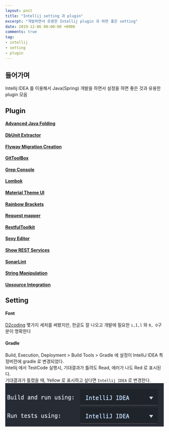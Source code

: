 ```yaml
---
layout: post
title: "Intellij setting 과 plugin"
excerpt: "개발하면서 유용한 Intellij plugin 과 하면 좋은 setting"
date: 2019-12-06 00:00:00 +0900
comments: true
tag:
- intellij
- setting
- plugin
---
```

## 들어가며
 Intellij IDEA 를 이용해서 Java(Spring) 개발을 하면서 설정을 하면 좋은 것과 유용한 plugin 모음
 
## Plugin
#### [Advanced Java Folding](https://plugins.jetbrains.com/plugin/9320-advanced-java-folding)
#### [DbUnit Extractor](https://plugins.jetbrains.com/plugin/7958-dbunit-extractor)
#### [Flyway Migration Creation](https://plugins.jetbrains.com/plugin/8597-flyway-migration-creation)
#### [GitToolBox](https://plugins.jetbrains.com/plugin/7499-gittoolbox)
#### [Grep Console](https://plugins.jetbrains.com/plugin/7125-grep-console)
#### [Lombok](https://plugins.jetbrains.com/plugin/6317-lombok)
#### [Material Theme UI](https://plugins.jetbrains.com/plugin/8006-material-theme-ui)
#### [Rainbow Brackets](https://plugins.jetbrains.com/plugin/10080-rainbow-brackets)
#### [Request mapper](https://plugins.jetbrains.com/plugin/9567-request-mapper)
#### [RestfulToolkit](https://plugins.jetbrains.com/plugin/10292-restfultoolkit)
#### [Sexy Editor](https://plugins.jetbrains.com/plugin/1833-sexy-editor)
#### [Show REST Services](https://plugins.jetbrains.com/plugin/9503-show-rest-services)
#### [SonarLint](https://plugins.jetbrains.com/plugin/7973-sonarlint)
#### [String Manipulation](https://plugins.jetbrains.com/plugin/2162-string-manipulation)
#### [Upsource Integration](https://plugins.jetbrains.com/plugin/7431-upsource-integration)

## Setting
#### Font
[D2coding]('https://github.com/naver/d2codingfont') 몇가지 세처를 써봤지만, 한글도 잘 나오고 개발에 필요한 `i,I,l` 와 `0, O`구분이 명확한다
#### Gradle 
Build, Execution, Deployment > Build Tools > Gradle 에 설정이 IntelliJ IDEA 특정버전에 gradle 로 변경되었다.<br/>
Intellij 에서 TestCode 실행시, 기대결과가 틀려도 Read, 에러가 나도 Red 로 표시된다. <br/>
기대결과가 틀렸을 때, Yellow 로 표시하고 싶다면 `Intellij IDEA` 로 변경한다.<br/>
<img src="/assets/img/posts/intellij_setting_plugin/intellij-gradle.png" />
